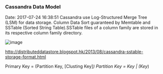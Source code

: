 <!--
title: Cassandra Data Model
date: 2017-07-24 16:38:51
tags:
- Cassandra
- Big Data
-->
### Cassandra Data Model
Date: 2017-07-24 16:38:51
Cassandra use Log-Structured Merge Tree (LSM) for data storage. Column Data Sort guaranteed by Memtable and SSTable (Sorted String Table).SSTable files of a column family are stored in its respective column family directory.

![image](https://image.slidesharecdn.com/cassandradatamodelingbestpractices-130513210233-phpapp02-130514120020-phpapp01/95/cassandra-data-modeling-best-practices-datastax-cassandra-south-bay-meetup-may-2013-8-638.jpg?cb=1368532875)

http://distributeddatastore.blogspot.hk/2013/08/cassandra-sstable-storage-format.html

Primary Key = (Partition Key, [Clusting Key]*)
Partition Key = Key | (Key*)
